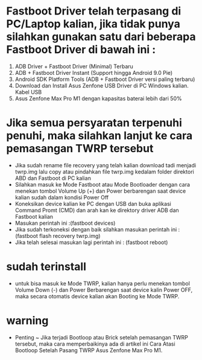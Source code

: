 # Fastboot Driver telah terpasang di PC/Laptop kalian, jika tidak punya silahkan gunakan satu dari beberapa Fastboot Driver di bawah ini :
1. ADB Driver + Fastboot Driver (Minimal) Terbaru
2. ADB + Fastboot Driver Instant (Support hingga Android 9.0 Pie)
3. Android SDK Platform Tools (ADB + Fastboot Driver versi paling terbaru)
4. Download dan Install Asus Zenfone USB Driver di PC Windows kalian.
   Kabel USB
5. Asus Zenfone Max Pro M1 dengan kapasitas baterai lebih dari 50%
# Jika semua persyaratan terpenuhi penuhi, maka silahkan lanjut ke cara pemasangan TWRP tersebut
- Jika sudah rename file recovery yang telah kalian download tadi menjadi twrp.img lalu copy atau pindahkan file
  twrp.img kedalam folder direktori ABD dan Fastboot di PC kalian
- Silahkan masuk ke Mode Fastboot atau Mode Bootloader dengan cara menekan tombol Volume Up (+) dan Power berbarengan saat device kalian sudah dalam kondisi Power Off
- Koneksikan device kalian ke PC dengan USB dan buka aplikasi Command Promt (CMD) dan arah kan ke direktory driver ADB dan Fastboot kalian
-  Masukan perintah ini :(fastboot devices)
-  Jika sudah terkoneksi dengan baik silahkan masukan perintah ini : (fastboot flash recovery twrp.img)
-  Jika telah selesai masukan lagi perintah ini : (fastboot reboot)
# sudah terinstall
-  untuk bisa masuk ke Mode TWRP, kalian hanya perlu menekan tombol Volume Down (-) dan Power Berbarengan saat device kalin Power OFF, maka secara otomatis device kalian akan Booting ke Mode TWRP.

# warning 
- Penting ~ Jika terjadi Bootloop atau Brick setelah pemasangan TWRP tersebut, maka cara memperbaikinya ada di artikel ini Cara Atasi Bootloop Setelah Pasang TWRP Asus Zenfone Max Pro M1.
